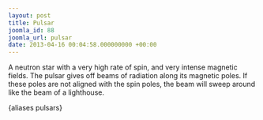 ```yaml
---
layout: post
title: Pulsar
joomla_id: 88
joomla_url: pulsar
date: 2013-04-16 00:04:58.000000000 +00:00
---
```

<p>A neutron star with a very high rate of spin, and very intense magnetic fields. The pulsar gives off beams of radiation along its magnetic poles. If these poles are not aligned with the spin poles, the beam will sweep around like the beam of a lighthouse.</p>
<p>{aliases pulsars}</p>
